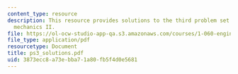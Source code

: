 ```yaml
---
content_type: resource
description: This resource provides solutions to the third problem set on engineering
  mechanics II.
file: https://ol-ocw-studio-app-qa.s3.amazonaws.com/courses/1-060-engineering-mechanics-ii-spring-2006/3873ecc8a73ebba71a80fb5f4d0e5681_ps3_solutions.pdf
file_type: application/pdf
resourcetype: Document
title: ps3_solutions.pdf
uid: 3873ecc8-a73e-bba7-1a80-fb5f4d0e5681
---
```

